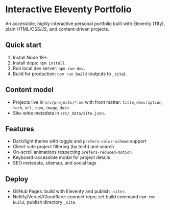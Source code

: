 # Interactive Eleventy Portfolio

An accessible, highly interactive personal portfolio built with Eleventy (11ty), plain HTML/CSS/JS, and content-driven projects.

## Quick start

1. Install Node 18+.
2. Install deps: `npm install`.
3. Run local dev server: `npm run dev`.
4. Build for production: `npm run build` (outputs to `_site`).

## Content model

- Projects live in `src/projects/*.md` with front matter: `title`, `description`, `tech`, `url`, `repo`, `image`, `date`.
- Site-wide metadata in `src/_data/site.json`.

## Features

- Dark/light theme with toggle and `prefers-color-scheme` support
- Client-side project filtering (by tech) and search
- On-scroll animations respecting `prefers-reduced-motion`
- Keyboard-accessible modal for project details
- SEO metadata, sitemap, and social tags

## Deploy

- GitHub Pages: build with Eleventy and publish `_site/`.
- Netlify/Vercel/Cloudflare: connect repo; set build command `npm run build`, publish directory `_site`.


